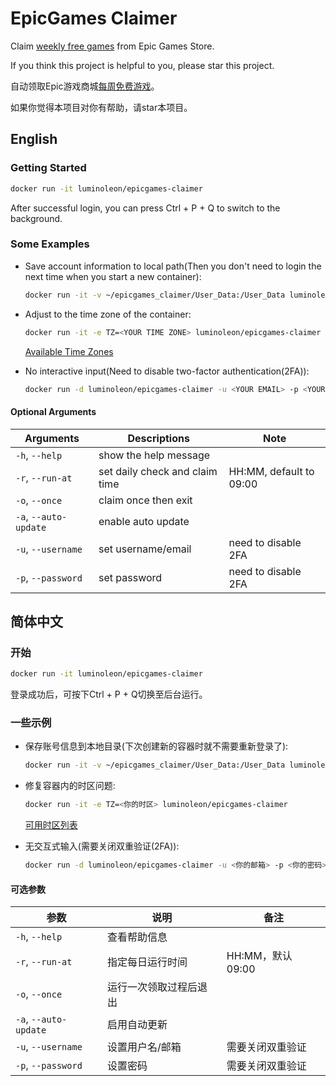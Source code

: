 # EpicGames Claimer

Claim [weekly free games](https://www.epicgames.com/store/free-games) from Epic Games Store.

If you think this project is helpful to you, please star this project.

自动领取Epic游戏商城[每周免费游戏](https://www.epicgames.com/store/free-games)。

如果你觉得本项目对你有帮助，请star本项目。

## English

### Getting Started

``` bash
docker run -it luminoleon/epicgames-claimer
```

After successful login, you can press Ctrl + P + Q to switch to the background.

### Some Examples

* Save account information to local path(Then you don't need to login the next time when you start a new container):

    ```bash
    docker run -it -v ~/epicgames_claimer/User_Data:/User_Data luminoleon/epicgames-claimer
    ```

* Adjust to the time zone of the container:

    ```bash
    docker run -it -e TZ=<YOUR TIME ZONE> luminoleon/epicgames-claimer
    ```

    [Available Time Zones](https://en.wikipedia.org/wiki/List_of_tz_database_time_zones#List)

* No interactive input(Need to disable two-factor authentication(2FA)):

    ```bash
    docker run -d luminoleon/epicgames-claimer -u <YOUR EMAIL> -p <YOUR PASSWORD>
    ```

#### Optional Arguments

| Arguments               | Descriptions                   | Note                    |
| ----------------------- | ------------------------------ | ----------------------- |
| `-h`, `--help`          | show the help message          |                         |
| `-r`, `--run-at`        | set daily check and claim time | HH:MM, default to 09:00 |
| `-o`, `--once`          | claim once then exit           |                         |
| `-a`, `--auto-update`   | enable auto update             |                         |
| `-u`, `--username`      | set username/email             | need to disable 2FA     |
| `-p`, `--password`      | set password                   | need to disable 2FA     |

## 简体中文

### 开始

``` bash
docker run -it luminoleon/epicgames-claimer
```

登录成功后，可按下Ctrl + P + Q切换至后台运行。

### 一些示例

* 保存账号信息到本地目录(下次创建新的容器时就不需要重新登录了):

    ```bash
    docker run -it -v ~/epicgames_claimer/User_Data:/User_Data luminoleon/epicgames-claimer
    ```

* 修复容器内的时区问题:

    ```bash
    docker run -it -e TZ=<你的时区> luminoleon/epicgames-claimer
    ```

    [可用时区列表](https://en.wikipedia.org/wiki/List_of_tz_database_time_zones#List)

* 无交互式输入(需要关闭双重验证(2FA)):

    ```bash
    docker run -d luminoleon/epicgames-claimer -u <你的邮箱> -p <你的密码>
    ```

#### 可选参数

| 参数                    | 说明                     | 备注            |
| ----------------------- | ----------------------- | --------------- |
| `-h`, `--help`          | 查看帮助信息             |                 |
| `-r`, `--run-at`        | 指定每日运行时间         | HH:MM，默认09:00 |
| `-o`, `--once`          | 运行一次领取过程后退出    |                 |
| `-a`, `--auto-update`   | 启用自动更新             |                 |
| `-u`, `--username`      | 设置用户名/邮箱          | 需要关闭双重验证  |
| `-p`, `--password`      | 设置密码                 | 需要关闭双重验证 |
